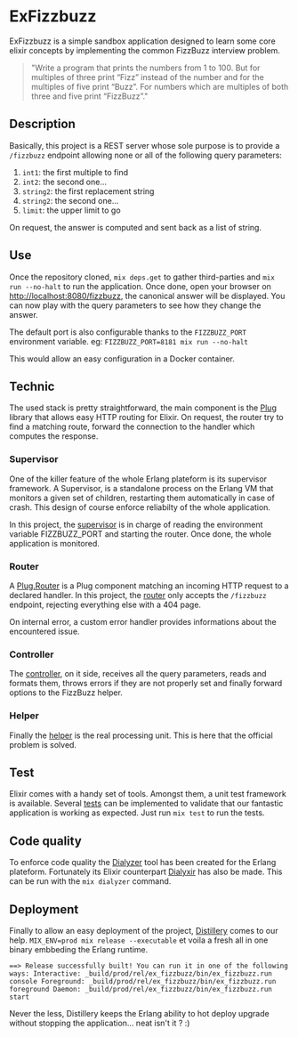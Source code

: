 # ExFizzbuzz

ExFizzbuzz is a simple sandbox application designed to learn some core elixir
concepts by implementing the common FizzBuzz interview problem.

> "Write a program that prints the numbers from 1 to 100. But for multiples of
> three print “Fizz” instead of the number and for the multiples of five print
> “Buzz”. For numbers which are multiples of both three and five print
> “FizzBuzz”."

## Description
Basically, this project is a REST server whose sole purpose is to provide a
`/fizzbuzz` endpoint allowing none or all of the following query parameters:

1. `int1`: the first multiple to find
2. `int2`: the second one...
3. `string2`: the first replacement string
4. `string2`: the second one...
5. `limit`: the upper limit to go

On request, the answer is computed and sent back as a list of string.

## Use
Once the repository cloned, `mix deps.get` to gather third-parties
and `mix run --no-halt` to run the application. Once done, open your browser on
[http://localhost:8080/fizzbuzz](http://localhost:8080/fizzbuzz), the canonical
answer will be displayed. You can now play with the query parameters to see how
they change the answer.

The default port is also configurable thanks to the `FIZZBUZZ_PORT`
environment variable. eg: `FIZZBUZZ_PORT=8181 mix run --no-halt`

This would allow an easy configuration in a Docker container.

## Technic
The used stack is pretty straightforward, the main component is the
[Plug](https://github.com/elixir-plug/plug) library that allows easy HTTP
routing for Elixir. On request, the router try to find a matching route,
forward the connection to the handler which computes the response.

### Supervisor
One of the killer feature of the whole Erlang plateform is its supervisor
framework. A Supervisor, is a standalone process on the Erlang VM that monitors
a given set of children, restarting them automatically in case of crash. This
design of course enforce reliabilty of the whole application.

In this project, the [supervisor](lib/ex_fizzbuzz/application.ex) is in charge
of reading the environment variable FIZZBUZZ_PORT and starting the router.
Once done, the whole application is monitored.

### Router
A [Plug.Router](https://hexdocs.pm/plug/Plug.Router.html#content) is a
Plug component matching an incoming HTTP request to a declared handler.
In this project, the [router](lib/ex_fizzbuzz/router.ex) only accepts the
`/fizzbuzz` endpoint, rejecting everything else with a 404 page.

On internal error, a custom error handler provides informations about the
encountered issue.

### Controller
The [controller](lib/controllers/fizzbuzz.ex), on it side, receives all the
query parameters, reads and formats them, throws errors if they are not
properly set and finally forward options to the FizzBuzz helper.

### Helper
Finally the [helper](lib/helpers/fizzbuzz.ex) is the real processing unit.
This is here that the official problem is solved.

## Test
Elixir comes with a handy set of tools. Amongst them, a unit test framework is
available. Several [tests](test/controller_fizzbuzz_test.exs) can be
implemented to validate that our fantastic application is working as expected.
Just run `mix test` to run the tests.

## Code quality
To enforce code quality the [Dialyzer](http://erlang.org/doc/man/dialyzer.html)
tool has been created for the Erlang plateform. Fortunately its Elixir
counterpart [Dialyxir](https://github.com/jeremyjh/dialyxir) has also be made.
This can be run with the `mix dialyzer` command.

## Deployment
Finally to allow an easy deployment of the project,
[Distillery](https://github.com/bitwalker/distillery) comes to our help.
`MIX_ENV=prod mix release --executable` et voila a fresh all in one binary
embbeding the Erlang runtime.

`==> Release successfully built!
    You can run it in one of the following ways:
      Interactive: _build/prod/rel/ex_fizzbuzz/bin/ex_fizzbuzz.run console
      Foreground: _build/prod/rel/ex_fizzbuzz/bin/ex_fizzbuzz.run foreground
      Daemon: _build/prod/rel/ex_fizzbuzz/bin/ex_fizzbuzz.run start`

 Never the less, Distillery keeps the Erlang ability to hot deploy upgrade
 without stopping the application... neat isn't it ? :)
